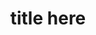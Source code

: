 ---
layout: work-template
meta: meta description here
next-piece: /piece3
prev-piece: /piece1
title: title here
type: type of project
description: problem/solution/result
img1: packaging-project-2.jpg
img2: photo
img3: other photo
---